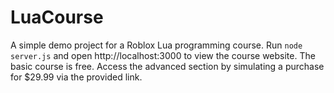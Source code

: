 # LuaCourse

A simple demo project for a Roblox Lua programming course. Run `node server.js` and open http://localhost:3000 to view the course website. The basic course is free. Access the advanced section by simulating a purchase for $29.99 via the provided link.
